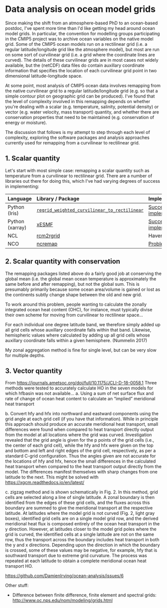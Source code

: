# Data analysis on ocean model grids

Since making the shift from an atmosphere-based PhD to an ocean-based postdoc, I've spent more time than I'd like getting my head around ocean model grids. In particular, the convention for modelling groups participating in the CMIP5 project was to archive ocean variables on the native model grid. Some of the CMIP5 ocean models run on a rectilinear grid (i.e. a regular latitude/longitude grid like the atmosphere model), but most are run on some sort of curvilinear grid (i.e. a grid where the coordinate lines are curved). The details of these curvilinear grids are in most cases not widely available, but the (netCDF) data files do contain auxillary coordinate information that specifies the location of each curvilinear grid point in two dimensional latitude-longitude space.

At some point, most analysis of CMIP5 ocean data involves remapping from the native curvilinear grid to a regular latitude/longitude grid (e.g. so that a simple contour plot on geographic grid can be produced). I've found that the level of complexity involved in this remapping depends on whether you're dealing with a scalar (e.g. temperature, salinity, potential density) or vector (e.g. water velocity, mass transport) quantity, and whether there are conservation properties that need to be maintained (e.g. conservation of energy or moisture). 

The discussion that follows is my attempt to step through each level of complexity, exploring the software packages and analysis approaches currently used for remapping from a curvilinear to rectilinear grid. 


## 1. Scalar quantity

Let's start with most simple case: remapping a scalar quantity such as temperature from a curvilinear to rectilinear grid. There are a number of libraries out there for doing this, which I've had varying degrees of success in implementing:

| Language      | Library / Package           | Implementation |
| :------------ | :-------------              | :-----         |
| Python (Iris) | [`regrid_weighted_curvilinear_to_rectilinear`](https://scitools.org.uk/iris/docs/latest/iris/iris/experimental/regrid.html?highlight=regrid_weighted_curvilinear_to_rectilinear#iris.experimental.regrid.regrid_weighted_curvilinear_to_rectilinear) | [Successfully implemented](https://github.com/DamienIrving/teaching/blob/master/ocean-grids/scalar_example.ipynb) |
| Python (xarray) | [xESMF](https://xesmf.readthedocs.io/en/latest/Curvilinear_grid.html) | [Successfully implemented](https://github.com/DamienIrving/teaching/blob/master/ocean-grids/scalar_example.ipynb) |
| NCL | [rcm2rgrid](https://www.ncl.ucar.edu/Document/Functions/Built-in/rcm2rgrid.shtml) | Haven't tried |
| NCO | [ncremap](http://nco.sourceforge.net/nco.html#ncremap-netCDF-Remapper) | [Problems](https://sourceforge.net/p/nco/discussion/9830/thread/da8a8a58/) |


## 2. Scalar quantity with conservation

The remapping packages listed above do a fairly good job at conserving the global mean (i.e. the global mean ocean temperature is approximately the same before and after remapping), but not the global sum. This is presumably primarily because some ocean area/volume is gained or lost as the continents subtly change shape between the old and new grid.

To work around this problem, people wanting to calculate the zonally integrated ocean heat content (OHC), for instance, must typically divise their own scheme for moving from curvilinear to rectilinear space...

For each individual one degree latitude band, we therefore simply added up all grid cells whose auxillary coordinate falls within that band. Likewise, hemispheric values where calculated by adding up all grid cells whose auxillary coordinate falls within a given hemisphere. (Nummelin 2017)

My zonal aggregation method is fine for single level, but can be very slow for multiple depths.


## 3. Vector quantity

From https://journals.ametsoc.org/doi/full/10.1175/JCLI-D-18-0058.1
Three methods were tested to accurately calculate HO in the seven models for which hfbasin was not available...
a. Using a sum of net surface flux and rate of change of ocean heat content to calculate an “implied” meridional heat transport

b. Convert hfy and hfx into northward and eastward components using the grid angle at each grid cell (if you have that information). While in principle this approach should produce an accurate meridional heat transport, small differences were found when compared to heat transport directly output from the model at all locations where the grid was curved. Investigation revealed that the grid angle is given for the p points of the grid cells (i.e., the center of each grid cell), while the hfy and hfx were given on the top and bottom and left and right edges of the grid cell, respectively, as per a standard C-grid configuration. Thus the angles given are not accurate for the locations of hfy and hfx, hence the small differences in the calculated heat transport when compared to the heat transport output directly from the model. The differences manifest themselves with sharp changes from one latitude to the next.
This might be solved with https://xgcm.readthedocs.io/en/latest/

c. zigzag method and is shown schematically in Fig. 2. In this method, grid cells are selected along a line of single latitude. A zonal boundary is then identified from the edges of these grid cells, and the fluxes across this boundary are summed to give the meridional transport at the respective latitude. At latitudes where the model grid is not curved (Fig. 2, light gray boxes), identified grid cells are on a single model grid row, and the derived meridional heat flux is composed entirely of the ocean heat transport in the y direction. However, at latitudes closer to the model grid poles where the grid is curved, the identified cells at a single latitude are not on the same row, thus the transport across the boundary includes heat transport in both the y and x directions. Depending upon the direction in which the boundary is crossed, some of these values may be negative, for example, hfy that is southward transport due to extreme grid curvature. The process was repeated at each latitude to obtain a complete meridional ocean heat transport HO.

https://github.com/DamienIrving/ocean-analysis/issues/6

Other stuff:

- Difference between finite difference, finite element and spectral grids: http://www.oc.nps.edu/nom/modeling/grids.html 
